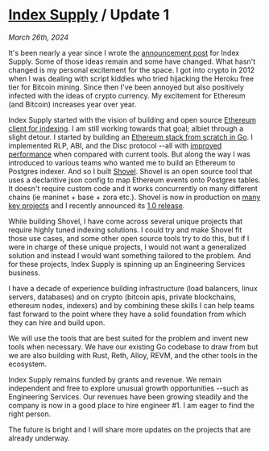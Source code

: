 <title> Index Supply / Update 1</title>

# [Index Supply](/) / Update 1

_March 26th, 2024_

It's been nearly a year since I wrote the [announcement post](https://github.com/orgs/indexsupply/discussions/125) for Index Supply. Some of those ideas remain and some have changed. What hasn't changed is my personal excitement for the space. I got into crypto in 2012 when I was dealing with script kiddies who tried hijacking the Heroku free tier for Bitcoin mining. Since then I've been annoyed but also positively infected with the ideas of crypto currency. My excitement for Ethereum (and Bitcoin) increases year over year.

Index Supply started with the vision of building and open source [Ethereum client for indexing](https://github.com/orgs/indexsupply/discussions/129). I am still working towards that goal; albiet through a slight detour. I started by building an [Ethereum stack from scratch in Go](https://github.com/indexsupply/code/tree/main). I implemented RLP, ABI, and the Disc protocol --all with [improved performance](https://github.com/orgs/indexsupply/discussions/88) when compared with current tools. But along the way I was introduced to various teams who wanted me to build an Ethereum to Postgres indexer. And so I built [Shovel](/shovel). Shovel is an open source tool that uses a declaritive json config to map Ethereum events onto Postgres tables. It doesn't require custom code and it works concurrently on many different chains (ie maninet + base + zora etc.). Shovel is now in production on [many key projects](/customer-case-studies) and I recently announced its [1.0 release](/shovel/1.0).

While building Shovel, I have come across several unique projects that require highly tuned indexing solutions. I could try and make Shovel fit those use cases, and some other open source tools try to do this, but if I were in charge of these unique projects, I would not want a generalized solution and instead I would want something tailored to the problem. And for these projects, Index Supply is spinning up an Engineering Services business.

I have a decade of experience building infrastructure (load balancers, linux servers, databases) and on crypto (bitcoin apis, private blockchains, ethereum nodes, indexers) and by combining these skills I can help teams fast forward to the point where they have a solid foundation from which they can hire and build upon.

We will use the tools that are best suited for the problem and invent new tools when necessary. We have our existing Go codebase to draw from but we are also building with Rust, Reth, Alloy, REVM, and the other tools in the ecosystem.

Index Supply remains funded by grants and revenue. We remain independent and free to explore unusual growth opportunities --such as Engineering Services. Our revenues have been growing steadily and the company is now in a good place to hire engineer #1. I am eager to find the right person.

The future is bright and I will share more updates on the projects that are already underway.
